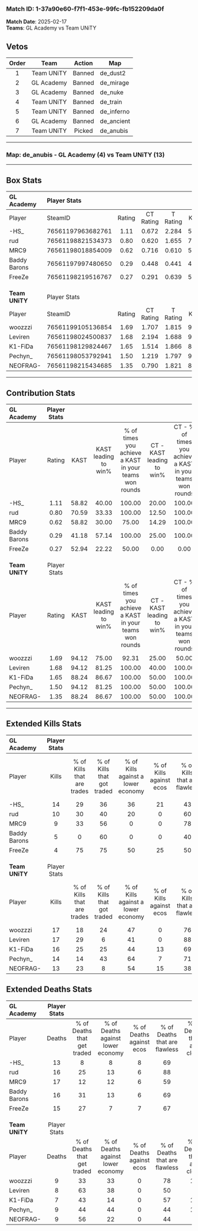 ### Match ID: 1-37a90e60-f7f1-453e-99fc-fb152209da0f  
**Match Date**: 2025-02-17  
**Teams**: GL Academy vs Team UNiTY  

## Vetos  

| Order | Team | Action | Map |
| :---: | :--: | :----: | --- |
| 1 | Team UNiTY | Banned | de_dust2 |
| 2 | GL Academy | Banned | de_mirage |
| 3 | GL Academy | Banned | de_nuke |
| 4 | Team UNiTY | Banned | de_train |
| 5 | Team UNiTY | Banned | de_inferno |
| 6 | GL Academy | Banned | de_ancient |
| 7 | Team UNiTY | Picked | de_anubis |

---  

### **Map**: de_anubis - GL Academy (4) vs Team UNiTY (13)  
---  

## Box Stats  

| **GL Academy** | Player Stats      |        |           |          |       |       |       |         |        |      |     |
| :- | :- | :-: | :-: | :-: | :-: | :-: | :-: | :-: | :-: | :-: | :-: |
| Player         | SteamID           | Rating | CT Rating | T Rating | KAST  |  ADR  | Kills | Assists | Deaths | K/D  | HS% |
| -HS_           | 76561197963682761 |  1.11  |   0.672   |  2.284   | 58.82 | 94.3  |  14   |    3    |   13   | 1.08 | 57  |
| rud            | 76561198821534373 |  0.80  |   0.620   |  1.655   | 70.59 | 61.5  |  10   |    3    |   16   | 0.63 | 70  |
| MRC9           | 76561198018854009 |  0.62  |   0.716   |  0.610   | 58.82 | 62.7  |   9   |    1    |   17   | 0.53 | 66  |
| Baddy Barons   | 76561197997480650 |  0.29  |   0.448   |  0.441   | 41.18 | 45.5  |   5   |    5    |   16   | 0.31 | 80  |
| FreeZe         | 76561198219516767 |  0.27  |   0.291   |  0.639   | 52.94 | 26.8  |   4   |    0    |   15   | 0.27 | 75  |
|                |                   |        |           |          |       |       |       |         |        |      |     |
|                |                   |        |           |          |       |       |       |         |        |      |     |
|                |                   |        |           |          |       |       |       |         |        |      |     |
| **Team UNiTY** | Player Stats      |        |           |          |       |       |       |         |        |      |     |
| Player         | SteamID           | Rating | CT Rating | T Rating | KAST  |  ADR  | Kills | Assists | Deaths | K/D  | HS% |
| woozzzi        | 76561199105136854 |  1.69  |   1.707   |  1.815   | 94.12 | 104.7 |  17   |    4    |   9    | 1.89 | 64  |
| Leviren        | 76561198024500837 |  1.68  |   2.194   |  1.688   | 94.12 | 93.8  |  17   |    3    |   8    | 2.13 | 58  |
| K1-FiDa        | 76561198129824467 |  1.65  |   1.514   |  1.866   | 88.24 | 103.4 |  16   |    4    |   7    | 2.29 | 56  |
| Pechyn_        | 76561198053792941 |  1.50  |   1.219   |  1.797   | 94.12 | 91.9  |  14   |    5    |   9    | 1.56 | 64  |
| NEOFRAG-       | 76561198215434685 |  1.35  |   0.790   |  1.821   | 88.24 | 81.5  |  13   |    1    |   9    | 1.44 | 53  |
---  

## Contribution Stats  

| **GL Academy** | Player Stats |       |                      |                                                        |                           |                                                             |                          |                                                            |
| :- | :-: | :-: | :-: | :-: | :-: | :-: | :-: | :-: |
| Player         |    Rating    | KAST  | KAST leading to win% | % of times you achieve a KAST in your teams won rounds | CT - KAST leading to win% | CT - % of times you achieve a KAST in your teams won rounds | T - KAST leading to win% | T - % of times you achieve a KAST in your teams won rounds |
| -HS_           |     1.11     | 58.82 |        40.00         |                         100.00                         |           20.00           |                           100.00                            |          60.00           |                           100.00                           |
| rud            |     0.80     | 70.59 |        33.33         |                         100.00                         |           12.50           |                           100.00                            |          75.00           |                           100.00                           |
| MRC9           |     0.62     | 58.82 |        30.00         |                         75.00                          |           14.29           |                           100.00                            |          66.67           |                           66.67                            |
| Baddy Barons   |     0.29     | 41.18 |        57.14         |                         100.00                         |           25.00           |                           100.00                            |          100.00          |                           100.00                           |
| FreeZe         |     0.27     | 52.94 |        22.22         |                         50.00                          |           0.00            |                            0.00                             |          66.67           |                           66.67                            |
|                |              |       |                      |                                                        |                           |                                                             |                          |                                                            |
|                |              |       |                      |                                                        |                           |                                                             |                          |                                                            |
|                |              |       |                      |                                                        |                           |                                                             |                          |                                                            |
| **Team UNiTY** | Player Stats |       |                      |                                                        |                           |                                                             |                          |                                                            |
| Player         |    Rating    | KAST  | KAST leading to win% | % of times you achieve a KAST in your teams won rounds | CT - KAST leading to win% | CT - % of times you achieve a KAST in your teams won rounds | T - KAST leading to win% | T - % of times you achieve a KAST in your teams won rounds |
| woozzzi        |     1.69     | 94.12 |        75.00         |                         92.31                          |           25.00           |                            50.00                            |          91.67           |                           100.00                           |
| Leviren        |     1.68     | 94.12 |        81.25         |                         100.00                         |           40.00           |                           100.00                            |          100.00          |                           100.00                           |
| K1-FiDa        |     1.65     | 88.24 |        86.67         |                         100.00                         |           50.00           |                           100.00                            |          100.00          |                           100.00                           |
| Pechyn_        |     1.50     | 94.12 |        81.25         |                         100.00                         |           50.00           |                           100.00                            |          91.67           |                           100.00                           |
| NEOFRAG-       |     1.35     | 88.24 |        86.67         |                         100.00                         |           50.00           |                           100.00                            |          100.00          |                           100.00                           |
---  

## Extended Kills Stats  

| **GL Academy** | Player Stats |                            |                            |                                    |                         |                              |                                 |                                       |                    |           |
| :- | :-: | :-: | :-: | :-: | :-: | :-: | :-: | :-: | :-: | :-: |
| Player         |    Kills     | % of Kills that are trades | % of Kills that got traded | % of Kills against a lower economy | % of Kills against ecos | % of Kills that are flawless | % of Kills that are close duels | % of Kills that are assisted by flash | Pistol Round Kills | AWP Kills |
| -HS_           |      14      |             29             |             36             |                 36                 |           21            |              43              |               14                |                   7                   |         4          |     0     |
| rud            |      10      |             30             |             40             |                 20                 |            0            |              60              |                0                |                   0                   |         3          |     2     |
| MRC9           |      9       |             33             |             56             |                 0                  |            0            |              78              |               11                |                   0                   |         2          |     0     |
| Baddy Barons   |      5       |             0              |             60             |                 0                  |            0            |              40              |                0                |                  20                   |         1          |     0     |
| FreeZe         |      4       |             75             |             75             |                 50                 |           25            |              50              |                0                |                   0                   |         0          |     0     |
|                |              |                            |                            |                                    |                         |                              |                                 |                                       |                    |           |
|                |              |                            |                            |                                    |                         |                              |                                 |                                       |                    |           |
|                |              |                            |                            |                                    |                         |                              |                                 |                                       |                    |           |
| **Team UNiTY** | Player Stats |                            |                            |                                    |                         |                              |                                 |                                       |                    |           |
| Player         |    Kills     | % of Kills that are trades | % of Kills that got traded | % of Kills against a lower economy | % of Kills against ecos | % of Kills that are flawless | % of Kills that are close duels | % of Kills that are assisted by flash | Pistol Round Kills | AWP Kills |
| woozzzi        |      17      |             18             |             24             |                 47                 |            0            |              76              |                0                |                   0                   |         4          |     6     |
| Leviren        |      17      |             29             |             6              |                 41                 |            0            |              88              |                6                |                   6                   |         0          |     0     |
| K1-FiDa        |      16      |             25             |             25             |                 44                 |           13            |              69              |                0                |                   0                   |         1          |     0     |
| Pechyn_        |      14      |             14             |             43             |                 64                 |            7            |              71              |                7                |                   7                   |         0          |     0     |
| NEOFRAG-       |      13      |             23             |             8              |                 54                 |           15            |              38              |                0                |                   0                   |         2          |     0     |
## Extended Deaths Stats  

| **GL Academy** | Player Stats |                             |                                   |                          |                               |                            |                           |               |
| :- | :-: | :-: | :-: | :-: | :-: | :-: | :-: | :-: |
| Player         |    Deaths    | % of Deaths that get traded | % of Deaths against lower economy | % of Deaths against ecos | % of Deaths that are flawless | % of Deaths that are close | % of Deaths while blinded | Deaths to AWP |
| -HS_           |      13      |              8              |                 8                 |            8             |              69               |             8              |             0             |       1       |
| rud            |      16      |             25              |                13                 |            6             |              88               |             0              |             0             |       0       |
| MRC9           |      17      |             12              |                12                 |            6             |              59               |             0              |             0             |       2       |
| Baddy Barons   |      16      |             31              |                13                 |            6             |              69               |             6              |            13             |       1       |
| FreeZe         |      15      |             27              |                 7                 |            7             |              67               |             0              |             0             |       2       |
|                |              |                             |                                   |                          |                               |                            |                           |               |
|                |              |                             |                                   |                          |                               |                            |                           |               |
|                |              |                             |                                   |                          |                               |                            |                           |               |
| **Team UNiTY** | Player Stats |                             |                                   |                          |                               |                            |                           |               |
| Player         |    Deaths    | % of Deaths that get traded | % of Deaths against lower economy | % of Deaths against ecos | % of Deaths that are flawless | % of Deaths that are close | % of Deaths while blinded | Deaths to AWP |
| woozzzi        |      9       |             33              |                33                 |            0             |              78               |             11             |            22             |       0       |
| Leviren        |      8       |             63              |                38                 |            0             |              50               |             0              |             0             |       0       |
| K1-FiDa        |      7       |             43              |                14                 |            0             |              57               |             14             |             0             |       1       |
| Pechyn_        |      9       |             44              |                44                 |            0             |              44               |             11             |             0             |       1       |
| NEOFRAG-       |      9       |             56              |                22                 |            0             |              44               |             0              |             0             |       0       |
